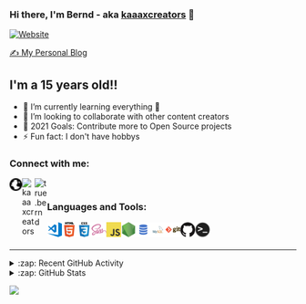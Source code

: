 ### Hi there, I'm Bernd - aka [kaaaxcreators][website] 👋

[![Website](https://img.shields.io/website?label=kaaaxcreators.de&style=for-the-badge&url=https%3A%2F%2Fkaaaxcreators.de)](https://kaaaxcreators.de)

[✍️ My Personal Blog][blog]

## I'm a 15 years old!!

- 🌱 I’m currently learning everything 🤣
- 👯 I’m looking to collaborate with other content creators
- 🥅 2021 Goals: Contribute more to Open Source projects
- ⚡ Fun fact: I don't have hobbys

### Connect with me:

[<img align="left" alt="kaaaxcreators.de" width="22px" src="https://raw.githubusercontent.com/iconic/open-iconic/master/svg/globe.svg" />][website]
[<img align="left" alt="kaaaxcreators" width="22px" src="https://cdn.jsdelivr.net/npm/simple-icons@v3/icons/youtube.svg" />][youtube]
[<img align="left" alt="true.bernd" width="22px" src="https://cdn.jsdelivr.net/npm/simple-icons@v3/icons/instagram.svg" />][instagram]

<br />

### Languages and Tools:

<img align="left" alt="Visual Studio 2019" width="26px" src="https://raw.githubusercontent.com/github/explore/80688e429a7d4ef2fca1e82350fe8e3517d3494d/topics/visual-studio-code/visual-studio-code.png" /><img align="left" alt="HTML5" width="26px" src="https://raw.githubusercontent.com/github/explore/80688e429a7d4ef2fca1e82350fe8e3517d3494d/topics/html/html.png" /><img align="left" alt="CSS3" width="26px" src="https://raw.githubusercontent.com/github/explore/80688e429a7d4ef2fca1e82350fe8e3517d3494d/topics/css/css.png" /><img align="left" alt="Sass" width="26px" src="https://raw.githubusercontent.com/github/explore/80688e429a7d4ef2fca1e82350fe8e3517d3494d/topics/sass/sass.png" /><img align="left" alt="JavaScript" width="26px" src="https://raw.githubusercontent.com/github/explore/80688e429a7d4ef2fca1e82350fe8e3517d3494d/topics/javascript/javascript.png" /><img align="left" alt="Node.js" width="26px" src="https://raw.githubusercontent.com/github/explore/80688e429a7d4ef2fca1e82350fe8e3517d3494d/topics/nodejs/nodejs.png" /><img align="left" alt="SQL" width="26px" src="https://raw.githubusercontent.com/github/explore/80688e429a7d4ef2fca1e82350fe8e3517d3494d/topics/sql/sql.png" /><img align="left" alt="MySQL" width="26px" src="https://raw.githubusercontent.com/github/explore/80688e429a7d4ef2fca1e82350fe8e3517d3494d/topics/mysql/mysql.png" /><img align="left" alt="Git" width="26px" src="https://raw.githubusercontent.com/github/explore/80688e429a7d4ef2fca1e82350fe8e3517d3494d/topics/git/git.png" /><img align="left" alt="GitHub" width="26px" src="https://raw.githubusercontent.com/github/explore/78df643247d429f6cc873026c0622819ad797942/topics/github/github.png" /><img align="left" alt="Terminal" width="26px" src="https://raw.githubusercontent.com/github/explore/80688e429a7d4ef2fca1e82350fe8e3517d3494d/topics/terminal/terminal.png" />

<br />
<br />

---

<details>
  <summary>:zap: Recent GitHub Activity</summary>

<!--START_SECTION:activity-->
1. 🗣 Commented on [#3](https://github.com/kaaaxcreators/Discord-MusicBot/issues/3) in [kaaaxcreators/Discord-MusicBot](https://github.com/kaaaxcreators/Discord-MusicBot)
2. 💪 Opened PR [#3](https://github.com/kaaaxcreators/Discord-MusicBot/pull/3) in [kaaaxcreators/Discord-MusicBot](https://github.com/kaaaxcreators/Discord-MusicBot)
3. ❗️ Opened issue [#76](https://github.com/zackradisic/node-soundcloud-downloader/issues/76) in [zackradisic/node-soundcloud-downloader](https://github.com/zackradisic/node-soundcloud-downloader)
4. 🎉 Merged PR [#27](https://github.com/kaaax0815/geis-bus-schedule/pull/27) in [kaaax0815/geis-bus-schedule](https://github.com/kaaax0815/geis-bus-schedule)
5. 🎉 Merged PR [#28](https://github.com/kaaax0815/geis-bus-schedule/pull/28) in [kaaax0815/geis-bus-schedule](https://github.com/kaaax0815/geis-bus-schedule)
<!--END_SECTION:activity-->

</details>

<details>
  <summary>:zap: GitHub Stats</summary>

  <img align="left" alt="kaaaxcreators GitHub Stats" src="https://github-readme-stats.vercel.app/api?username=kaaax0815&show_icons=true&hide_border=true" />
<!--<img align="left" alt="kaaaxcreators Top Languages" src="https://github-readme-stats.vercel.app/api/top-langs/?username=kaaax0815&show_icons=true&hide_border=true&layout=compact" />-->

</details>

[website]: https://kaaaxcreators.de
[youtube]: https://link.kaaaxcreators.de/youtube
[instagram]: https://link.kaaaxcreators.de/instagram
[blog]: https://link.kaaaxcreators.de/blog
![](https://hit.yhype.me/github/profile?user_id=32197462)
